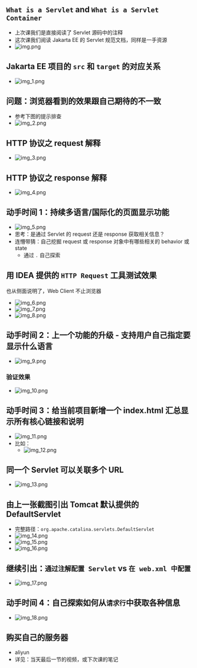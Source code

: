 ## `What is a Servlet` and `What is a Servlet Container`
- 上次课我们是直接阅读了 Servlet 源码中的注释
- 这次课我们阅读 Jakarta EE 的 Servlet 规范文档，同样是一手资源
- ![img.png](img.png)

## Jakarta EE 项目的 `src` 和 `target` 的对应关系
- ![img_1.png](img_1.png)

## 问题：浏览器看到的效果跟自己期待的不一致
- 参考下图的提示排查
- ![img_2.png](img_2.png)

## HTTP 协议之 request 解释
- ![img_3.png](img_3.png)

## HTTP 协议之 response 解释
- ![img_4.png](img_4.png)

## 动手时间 1：持续多语言/国际化的页面显示功能
- ![img_5.png](img_5.png)
- 思考：是通过 Servlet 的 request 还是 response 获取相关信息？
- 连懵带猜：自己挖掘 request 或 response 对象中有哪些相关的 behavior 或 state
    - 通过 `.` 自己探索

## 用 IDEA 提供的 `HTTP Request` 工具测试效果
也从侧面说明了，Web Client 不止浏览器
- ![img_6.png](img_6.png)
- ![img_7.png](img_7.png)
- ![img_8.png](img_8.png)

## 动手时间 2：上一个功能的升级 - 支持用户自己指定要显示什么语言
- ![img_9.png](img_9.png)

### 验证效果
- ![img_10.png](img_10.png)

## 动手时间 3：给当前项目新增一个 index.html 汇总显示所有核心链接和说明
- ![img_11.png](img_11.png)
- 比如：
    - ![img_12.png](img_12.png)

## 同一个 Servlet 可以关联多个 URL
- ![img_13.png](img_13.png)

## 由上一张截图引出 Tomcat 默认提供的 DefaultServlet
- 完整路径：`org.apache.catalina.servlets.DefaultServlet`
- ![img_14.png](img_14.png)
- ![img_15.png](img_15.png)
- ![img_16.png](img_16.png)

## 继续引出：`通过注解配置 Servlet` vs `在 web.xml 中配置`
- ![img_17.png](img_17.png)

## 动手时间 4：自己探索如何从`请求行`中获取各种信息
- ![img_18.png](img_18.png)

## 购买自己的服务器
- aliyun
- 详见：当天最后一节的视频，或下次课的笔记
